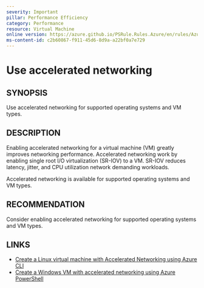 ```yaml
---
severity: Important
pillar: Performance Efficiency
category: Performance
resource: Virtual Machine
online version: https://azure.github.io/PSRule.Rules.Azure/en/rules/Azure.VM.AcceleratedNetworking/
ms-content-id: c2b60867-f911-45d6-8d9a-a22bf0a7e729
---
```


# Use accelerated networking

## SYNOPSIS

Use accelerated networking for supported operating systems and VM types.

## DESCRIPTION

Enabling accelerated networking for a virtual machine (VM) greatly improves networking performance.
Accelerated networking work by enabling single root I/O virtualization (SR-IOV) to a VM.
SR-IOV reduces latency, jitter, and CPU utilization network demanding workloads.

Accelerated networking is available for supported operating systems and VM types.

## RECOMMENDATION

Consider enabling accelerated networking for supported operating systems and VM types.

## LINKS

- [Create a Linux virtual machine with Accelerated Networking using Azure CLI](https://docs.microsoft.com/azure/virtual-network/create-vm-accelerated-networking-cli)
- [Create a Windows VM with accelerated networking using Azure PowerShell](https://docs.microsoft.com/azure/virtual-network/create-vm-accelerated-networking-powershell)
